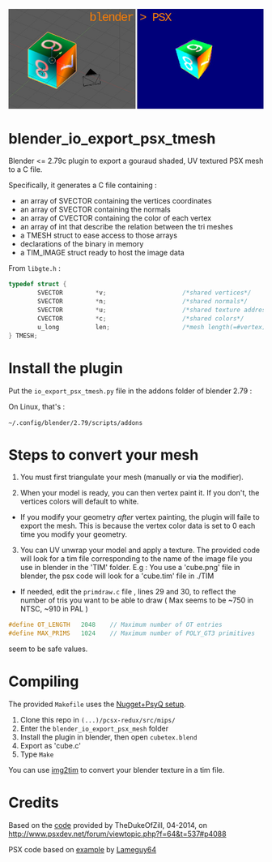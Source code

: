 ![Pic or it didn't happen](blender-psx.jpg)

# blender_io_export_psx_tmesh

Blender <= 2.79c plugin to export a gouraud shaded, UV textured PSX mesh to a C file.

Specifically, it generates a C file containing :

  * an array of SVECTOR containing the vertices coordinates
  * an array of SVECTOR containing the normals
  * an array of CVECTOR containing the color of each vertex
  * an array of int that describe the relation between the tri meshes
  * a TMESH struct to ease access to those arrays
  * declarations of the binary in memory
  * a TIM_IMAGE struct ready to host the image data

From `libgte.h`  :

```c
typedef struct {
        SVECTOR         *v;                     /*shared vertices*/
        SVECTOR         *n;                     /*shared normals*/
        SVECTOR         *u;                     /*shared texture addresses*/
        CVECTOR         *c;                     /*shared colors*/
        u_long          len;                    /*mesh length(=#vertex)*/
} TMESH;
```

# Install the plugin

Put the `io_export_psx_tmesh.py` file in the addons folder of blender 2.79 :

On Linux, that's :

`~/.config/blender/2.79/scripts/addons`

# Steps to convert your mesh

  1. You must first triangulate your mesh (manually or via the modifier).
    
  2. When your model is ready, you can then vertex paint it. If you don't, the vertices colors will default to white.
  
  * If you modify your geometry *after* vertex painting, the plugin will faile to export the mesh. This is because the vertex color data is set to 0 each time you modify your geometry.

  3. You can UV unwrap your model and apply a texture. The provided code will look for a tim file corresponding to the name of the image file you use in blender in the 'TIM' folder. 
E.g : You use a 'cube.png' file in blender, the psx code will look for a 'cube.tim' file in ./TIM 

  * If needed, edit the `primdraw.c` file , lines 29 and 30,  to reflect the number of tris you want to be able to draw ( Max seems to be ~750 in NTSC, ~910 in PAL )
  
```c
#define OT_LENGTH	2048	// Maximum number of OT entries
#define MAX_PRIMS	1024	// Maximum number of POLY_GT3 primitives
```
seem to be safe values.

# Compiling

The provided `Makefile`  uses the [Nugget+PsyQ setup](https://github.com/ABelliqueux/nolibgs_hello_worlds#setting-up-the-sdk--modern-gcc--psyq-aka-nuggetpsyq).

  1. Clone this repo in `(...)/pcsx-redux/src/mips/`
  2. Enter the `blender_io_export_psx_mesh` folder
  3. Install the plugin in blender, then open `cubetex.blend`
  4. Export as 'cube.c'
  5. Type `Make`

You can use [img2tim](https://github.com/Lameguy64/img2tim) to convert your blender texture in a tim file.

# Credits

Based on the [code](https://pastebin.com/suU9DigB) provided by TheDukeOfZill, 04-2014, on http://www.psxdev.net/forum/viewtopic.php?f=64&t=537#p4088

PSX code based on [example](http://psx.arthus.net/code/primdraw.7z) by [Lameguy64](https://github.com/Lameguy64)

